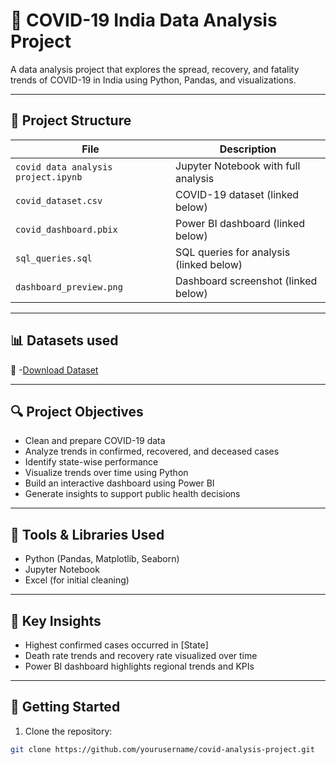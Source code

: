 # 🦠 COVID-19 India Data Analysis Project

A data analysis project that explores the spread, recovery, and fatality trends of COVID-19 in India using Python, Pandas, and visualizations.

---

## 📁 Project Structure

| File | Description |
|------|-------------|
| `covid data analysis project.ipynb` | Jupyter Notebook with full analysis |
| `covid_dataset.csv` | COVID-19 dataset (linked below) |
| `covid_dashboard.pbix` | Power BI dashboard (linked below) |
| `sql_queries.sql` | SQL queries for analysis (linked below) |
| `dashboard_preview.png` | Dashboard screenshot (linked below) |

---

## 📊 Datasets used

🔗 -[Download Dataset](https://github.com/Arunavishwapriya2003/covid--19-Data-Analysis-/commit/ea8b867af716fee11b87ee879fabe28f5d9f4184)



---


## 🔍 Project Objectives

- Clean and prepare COVID-19 data
- Analyze trends in confirmed, recovered, and deceased cases
- Identify state-wise performance
- Visualize trends over time using Python
- Build an interactive dashboard using Power BI
- Generate insights to support public health decisions

---

## 📌 Tools & Libraries Used

- Python (Pandas, Matplotlib, Seaborn)
- Jupyter Notebook
- Excel (for initial cleaning)

---

## 🧠 Key Insights

- Highest confirmed cases occurred in [State]
- Death rate trends and recovery rate visualized over time
- Power BI dashboard highlights regional trends and KPIs

---

## 🚀 Getting Started

1. Clone the repository:
```bash
git clone https://github.com/yourusername/covid-analysis-project.git
